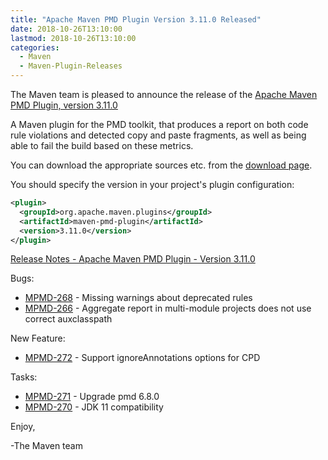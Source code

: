 ```yaml
---
title: "Apache Maven PMD Plugin Version 3.11.0 Released"
date: 2018-10-26T13:10:00
lastmod: 2018-10-26T13:10:00
categories:
  - Maven
  - Maven-Plugin-Releases
---
```

The Maven team is pleased to announce the release of the 
[Apache Maven PMD Plugin, version 3.11.0](https://maven.apache.org/plugins/maven-pmd-plugin/)

A Maven plugin for the PMD toolkit, that produces a report on both code rule
violations and detected copy and paste fragments, as well as being able to fail
the build based on these metrics.

You can download the appropriate sources etc. from the 
[download page](https://maven.apache.org/plugins/maven-pmd-plugin/download.cgi).

You should specify the version in your project's plugin configuration:

```xml
<plugin>
  <groupId>org.apache.maven.plugins</groupId>
  <artifactId>maven-pmd-plugin</artifactId>
  <version>3.11.0</version>
</plugin>
```

<!-- more -->

[Release Notes - Apache Maven PMD Plugin - Version 3.11.0](https://issues.apache.org/jira/secure/ReleaseNote.jspa?projectId=12317621&version=12343406)

Bugs:

 * [MPMD-268](https://issues.apache.org/jira/browse/MPMD-268) - Missing warnings about deprecated rules
 * [MPMD-266](https://issues.apache.org/jira/browse/MPMD-266) - Aggregate report in multi-module projects does not use correct auxclasspath

New Feature:

 * [MPMD-272](https://issues.apache.org/jira/browse/MPMD-272) - Support ignoreAnnotations options for CPD

Tasks:

 * [MPMD-271](https://issues.apache.org/jira/browse/MPMD-271) - Upgrade pmd 6.8.0
 * [MPMD-270](https://issues.apache.org/jira/browse/MPMD-270) - JDK 11 compatibility

Enjoy,

-The Maven team
